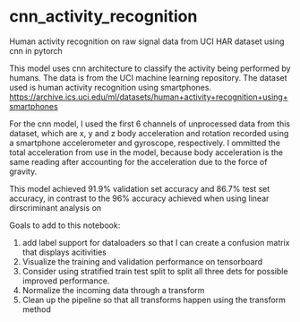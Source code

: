 # cnn_activity_recognition
Human activity recognition on raw signal data from UCI HAR dataset using cnn in pytorch

This model uses cnn architecture to classify the activity being performed by humans.  The data is from the UCI machine 
 learning repository.  The dataset used is human activity recognition using smartphones.
https://archive.ics.uci.edu/ml/datasets/human+activity+recognition+using+smartphones

For the cnn model, I used the first 6 channels of unprocessed data from this dataset, which are x, y and z body acceleration
and rotation recorded using a smartphone accelerometer and gyroscope, respectively.  I ommitted the total acceleration from
use in the model, because body acceleration is the same reading after accounting for the acceleration due to the force of 
gravity.

This model achieved 91.9% validation set accuracy and 86.7% test set accuracy, in contrast to the 96% accuracy achieved 
when using linear dirscriminant analysis on 


Goals to add to this notebook:
1) add label support for dataloaders so that I can create a confusion matrix that displays acitivities
2) Visualize the training and validation performance on tensorboard
3) Consider using stratified train test split to split all three dets for possible improved performance.
4) Normalize the incoming data through a transform
5) Clean up the pipeline so that all transforms happen using the transform method

